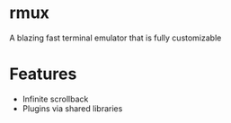 # rmux
A blazing fast terminal emulator that is fully customizable

# Features

* Infinite scrollback
* Plugins via shared libraries
